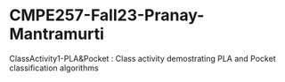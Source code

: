 # CMPE257-Fall23-Pranay-Mantramurti
ClassActivity1-PLA&Pocket : Class activity demostrating PLA and Pocket classification algorithms
